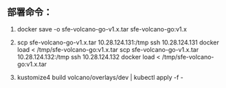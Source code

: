## 部署命令：
1. docker save -o sfe-volcano-go-v1.x.tar sfe-volcano-go:v1.x

2. scp sfe-volcano-go-v1.x.tar 10.28.124.131:/tmp 
    ssh 10.28.124.131 
    docker load < /tmp/sfe-volcano-go:v1.x.tar
    scp sfe-volcano-go-v1.x.tar 10.28.124.132:/tmp
    ssh 10.28.124.132
    docker load < /tmp/sfe-volcano-go:v1.x.tar
    
3. kustomize4 build volcano/overlays/dev | kubectl apply -f -